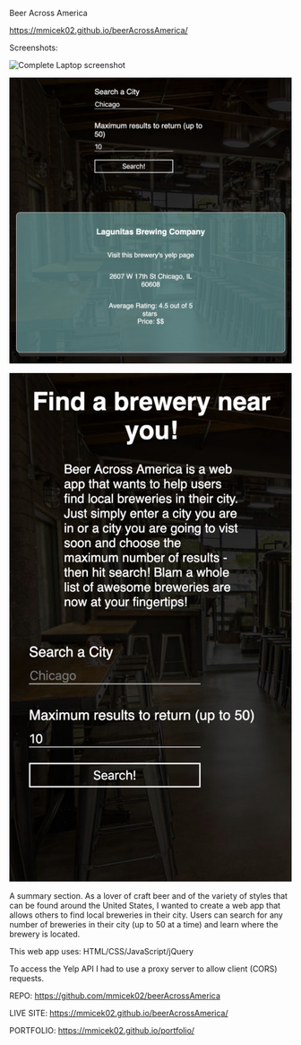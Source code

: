 Beer Across America

https://mmicek02.github.io/beerAcrossAmerica/

Screenshots:

![Complete Laptop screenshot](/screenshots/Screen_Shot_2019-07-20_at_7.20.44_AM.png "Complete Laptop screenshot")

![Tablet search result screenshot](/screenshots/Screen_Shot_2019-07-20_at_7.10.40_AM.png "Tablet search result screenshot")

![Mobile search screenshot](/screenshots/Screen_Shot_2019-07-20_at_7.09.52_AM.png "Mobile search screenshot")


A summary section. As a lover of craft beer and of the variety of styles that can be found around the United States, I wanted to create a web app that allows others to find local breweries in their city. Users can search for any number of breweries in their city (up to 50 at a time) and learn where the brewery is located.

This web app uses: HTML/CSS/JavaScript/jQuery

To access the Yelp API I had to use a proxy server to allow client (CORS) requests.

REPO: https://github.com/mmicek02/beerAcrossAmerica

LIVE SITE: https://mmicek02.github.io/beerAcrossAmerica/

PORTFOLIO: https://mmicek02.github.io/portfolio/